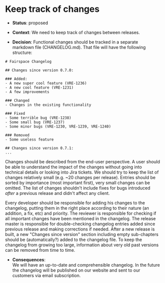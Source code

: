 # Keep track of changes

* **Status**: proposed

* **Context**: 
We need to keep track of changes between releases. 

* **Decision**: 
Functional changes should be tracked in a separate markdown file (CHANGELOG.md).
That file will have the following structure:

```
# Fairspace Changelog

## Changes since version 0.7.0:

### Added:
- A new super cool feature (VRE-1236)
- A new cool feature (VRE-1231)
- A few improvements

### Changed
- Changes in the existing functionality

### Fixed
- Some terrible bug (VRE-1238)
- Some small bug (VRE-1237)
- Some minor bugs (VRE-1230, VRE-1239, VRE-1240)

### Removed
- Some useless feature

## Changes since version 0.7.1:
...

```

Changes should be described from the end-user perspective. 
A user should be able to understand the impact of the changes without going into technical details or looking into Jira tickets.
We should try to keep the list of changes relatively small (e.g. ~20 changes per release). 
Entries should be sorted by importance (most important first), very small changes can be omitted.
The list of changes shouldn't include fixes for bugs introduced *after* a previous release and didn't affect any client.

Every developer should be responsible for adding his changes to the changelog, putting them in the right place according to
their nature (an addition, a fix, etc) and priority.
The reviewer is responsible for checking if all important changes have been mentioned in the changelog.
The release master is responsible for double-checking changelog entries added since previous release and making corrections if needed.
After a new release is built, a new "Changes since version" section including empty sub-chapters should be (automatically?) added to the changelog file.
To keep the changelog from growing too large, information about very old past versions can be removed from time to time.

* **Consequences**:   
We will have an up-to-date and comprehensible changelog.
In the future the changelog will be published on our website and sent to our customers via email subscription.

